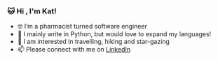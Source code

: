 ### 🐱 Hi , I'm Kat!
- 🤓 I’m a pharmacist turned software engineer
- 🌱 I mainly write in Python, but would love to expand my languages!
- 🔭 I am interested in travelling, hiking and star-gazing
- 📫 Please connect with me on [LinkedIn](https://www.linkedin.com/in/jiangkatherine/)

<!--
**kat-jiang/kat-jiang** is a ✨ _special_ ✨ repository because its `README.md` (this file) appears on your GitHub profile.

Here are some ideas to get you started:

- 🔭 I’m currently working on ...
- 🌱 I’m currently learning ...
- 👯 I’m looking to collaborate on ...
- 🤔 I’m looking for help with ...
- 💬 Ask me about ...
- 📫 How to reach me: ...
- 😄 Pronouns: ...
- ⚡ Fun fact: ...
-->
